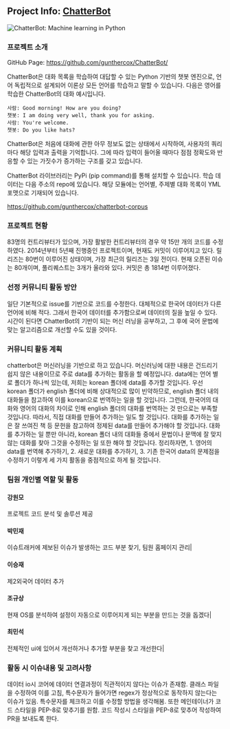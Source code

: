 ## Project Info: [ChatterBot](https://github.com/gunthercox/ChatterBot)

![ChatterBot: Machine learning in Python](https://i.imgur.com/b3SCmGT.png)

### 프로젝트 소개

GitHub Page: https://github.com/gunthercox/ChatterBot/

ChatterBot은 대화 목록을 학습하여 대답할 수 있는 Python 기반의 챗봇 엔진으로, 언어 독립적으로 설계되어 이론상 모든 언어를 학습하고 말할 수 있습니다. 다음은 영어를 학습한 ChatterBot의 대화 예시입니다.

```
사람: Good morning! How are you doing?
챗봇: I am doing very well, thank you for asking.
사람: You're welcome.
챗봇: Do you like hats?
```

ChatterBot은 처음에 대화에 관한 아무 정보도 없는 상태에서 시작하여, 사용자의 쿼리마다 해당 입력과 출력을 기억합니다. 그에 따라 입력이 들어올 때마다 점점 정확도와 반응할 수 있는 가짓수가 증가하는 구조를 갖고 있습니다.

ChatterBot 라이브러리는 PyPi (pip command)를 통해 설치할 수 있습니다. 학습 데이터는 다음 주소의 repo에 있습니다. 해당 모듈에는 언어별, 주제별 대화 목록이 YML 포맷으로 기재되어 있습니다.

https://github.com/gunthercox/chatterbot-corpus


### 프로젝트 현황

83명의 컨트리뷰터가 있으며, 가장 활발한 컨트리뷰터의 경우 약 15만 개의 코드를 수정하였다.
2014년부터 5년째 진행중인 프로젝트이며, 현재도 커밋이 이루어지고 있다.
릴리즈는 80번이 이루어진 상태이며, 가장 최근의 릴리즈는 3일 전이다.
현재 오픈된 이슈는 80개이며, 풀리퀘스트는 3개가 올라와 있다.
커밋은 총 1814번 이루어졌다.


### 선정 커뮤니티 활동 방안
일단 기본적으로 issue를 기반으로 코드를 수정한다. 대체적으로 한국어 데이터가 다른 언어에 비해 적다. 그래서 한국어 데이터를 추가함으로써 데이터의 질을 높일 수 있다. 시간이 된다면 ChatterBot의 기반이 되는 머신 러닝을 공부하고, 그 후에 국어 문법에 맞는 알고리즘으로 개선할 수도 있을 것이다.

### 커뮤니티 활동 계획
chatterbot은 머신러닝을 기반으로 하고 있습니다. 머신러닝에 대한 내용은 건드리기 쉽지 않은 내용이므로 주로 data를 추가하는 활동을 할 예정입니다. data에는 언어 별로 폴더가 하나씩 있는데, 저희는 korean 폴더에 data를 추가할 것입니다. 우선 korean 폴더가 english 폴더에 비해 상대적으로 많이 빈약하므로, english 폴더 내의 대화들을 참고하여 이를 korean으로 번역하는 일을 할 것입니다. 그런데, 한국어의 대화와 영어의 대화의 차이로 인해 english 폴더의 대화를 번역하는 것 만으로는 부족할 것입니다. 따라서, 직접 대화를 만들어 추가하는 일도 할 것입니다. 대화를 추가하는 일은 잘 쓰여진 책 등 문헌을 참고하여 정제된 data를 만들어 추가해야 할 것입니다. 대화를 추가하는 일 뿐만 아니라, korean 폴더 내의 대화들 중에서 문법이나 문맥에 잘 맞지 않는 대화를 찾아 그것을 수정하는 일 또한 해야 할 것입니다. 정리하자면, 1. 영어의 data를 번역해 추가하기, 2. 새로운 대화를 추가하기, 3. 기존 한국어 data의 문제점을 수정하기 이렇게 세 가지 활동을 중점적으로 하게 될 것입니다.

### 팀원 개인별 역할 및 활동

#### 강원모
프로젝트 코드 분석 및 솔루션 제공

#### 박민재
이슈트래커에 제보된 이슈가 발생하는 코드 부분 찾기, 팀원 홈페이지 관리|

#### 이승재
제2외국어 데이터 추가

#### 조규상
현재 OS를 분석하여 설정이 자동으로 이루어지게 되는 부분을 만드는 것을 돕겠다|

#### 최민석
전체적인 ui에 있어서 개선하거나 추가할 부분을 찾고 개선한다|

### 활동 시 이슈내용 및 고려사항
데이터 io시 코어에 데이터 연결과정이 직관적이지 않다는 이슈가 존재함. 클래스 파일을 수정하여 이를 고침, 특수문자가 들어가면 regex가 정상적으로 동작하지 않는다는 이슈가 있음. 특수문자를 체크하고 이를 수정할 방법을 생각해봄. 또한 메인테이너가 코드 스타일을 PEP-8로 맞추기를 원함. 코드 작성시 스타일을 PEP-8로 맞추어 작성하여 PR을 보내도록 한다.
